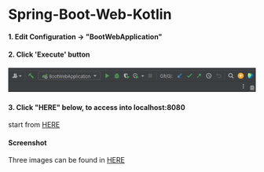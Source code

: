# Spring-Boot-Web-Kotlin

#### 1. Edit Configuration -> "BootWebApplication"

#### 2. Click 'Execute' button

![howtoplay](howtoplay.png)

#### 3. Click "HERE" below, to access into localhost:8080
start from [HERE](http://localhost:8080)


#### Screenshot
Three images can be found in [HERE](https://github.com/Gaon-Choi/Spring-Boot-Kotlin/tree/main/04_Spring-Boot-Web-Kotlin/screenshots)
